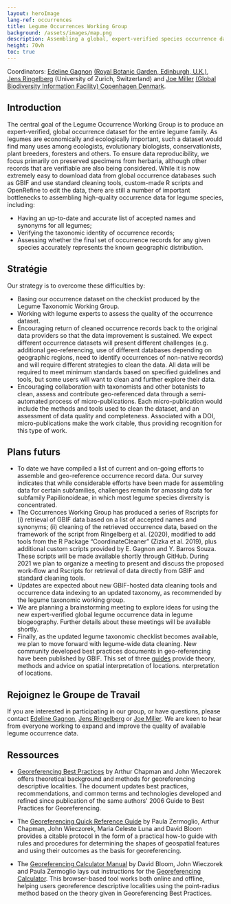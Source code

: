 ```yaml
---
layout: heroImage
lang-ref: occurrences
title: Legume Occurrences Working Group
background: /assets/images/map.png
description: Assembling a global, expert-verified species occurrence dataset for family Leguminosae
height: 70vh
toc: true
---
```


Coordinators: [Edeline Gagnon](mailto:edeline.gagnon@gmail.com) [(Royal Botanic Garden, Edinburgh, U.K.)](https://www.rbge.org.uk/), [Jens Ringelberg](mailto:jens.ringelberg@gmail.com) (University of Zurich, Switzerland) and [Joe Miller](mailto:jmiller@gbif.org) [(Global Biodiversity Information Facility) Copenhagen Denmark](https://www.gbif.org).

## Introduction

The central goal of the Legume Occurrence Working Group is to produce an expert-verified, global occurrence dataset for the entire legume family. As legumes are economically and ecologically important, such a dataset would find many uses among ecologists, evolutionary biologists, conservationists, plant breeders, foresters and others. To ensure data reproducibility, we focus primarily on preserved specimens from herbaria, although other records that are verifiable are also being considered.
While it is now extremely easy to download data from global occurrence databases such as GBIF and use standard cleaning tools, custom-made R scripts and OpenRefine to edit the data, there are still a number of important bottlenecks to assembling high-quality occurrence data for legume species, including:
-	Having an up-to-date and accurate list of accepted names and synonyms for all legumes;
-	Verifying the taxonomic identity of occurrence records;
-	Assessing whether the final set of occurrence records for any given species accurately represents the known geographic distribution.

## Stratégie

Our strategy is to overcome these difficulties by:
-	Basing our occurrence dataset on the checklist produced by the Legume Taxonomic Working Group.
-	Working with legume experts to assess the quality of the occurrence dataset.
-	Encouraging return of cleaned occurrence records back to the original data providers so that the data improvement is sustained. We expect different occurrence datasets will present different challenges (e.g. additional geo-referencing, use of different databases depending on geographic regions, need to identify occurrences of non-native records) and will require different strategies to clean the data. All data will be required to meet minimum standards based on specified guidelines and tools, but some users will want to clean and further explore their data.
-	Encouraging collaboration with taxonomists and other botanists to clean, assess and contribute geo-referenced data through a semi-automated process of micro-publications. Each micro-publication would include the methods and tools used to clean the dataset, and an assessment of data quality and completeness. Associated with a DOI,  micro-publications make the work citable, thus providing recognition for this type of work. 

## Plans futurs

-	To date we have compiled a list of current and on-going efforts to assemble and geo-reference occurrence record data. Our survey indicates that while considerable efforts have been made for assembling data for certain subfamilies, challenges remain for amassing data for subfamily Papilionoideae, in which most legume species diversity is concentrated.
-	The Occurrences Working Group has produced a series of Rscripts for (i) retrieval of GBIF data based on a list of accepted names and synonyms; (ii) cleaning of the retrieved occurrence data, based on the framework of the script from Ringelberg et al. (2020), modified to add tools from the R Package “CoordinateCleaner” (Zizka et al. 2019), plus additional custom scripts provided by E. Gagnon and Y. Barros Souza. These scripts will be made available shortly through GitHub. During 2021 we plan to organize a meeting to present and discuss the proposed work-flow and Rscripts for retrieval of data directly from GBIF and standard cleaning tools. 
- Updates are expected about new GBIF-hosted data cleaning tools and occurrence data indexing to an updated taxonomy, as recommended by the legume taxonomic working group. 
- We are planning a brainstorming meeting to explore ideas for using the new expert-verified global legume occurrence data in legume biogeography. Further details about these meetings will be available shortly. 
- Finally, as the updated legume taxonomic checklist becomes available, we plan to move forward with legume-wide data cleaning. New community developed best practices documents in geo-referencing have been published by GBIF. This set of three [guides](/fr/working-groups/occurrences#resources) provide theory, methods and advice on spatial interpretation of locations.
nterpretation of locations.

## Rejoignez le Groupe de Travail

If you are interested in participating in our group, or have questions, please contact [Edeline Gagnon](mailto:edeline.gagnon@gmail.com), [Jens Ringelberg](mailto:jens.ringelberg@gmail.com) or [Joe Miller](mailto:jmiller@gbif.org). We are keen to hear from everyone working to expand and improve the quality of available legume occurrence data.

## Ressources

* [Georeferencing Best Practices](https://docs.gbif.org/georeferencing-best-practices/1.0/en/) by Arthur Chapman and John Wieczorek offers theoretical background and methods for georeferencing descriptive localities. The document updates best practices, recommendations, and common terms and technologies developed and refined since publication of the same authors' 2006 Guide to Best Practices for Georeferencing.

* The [Georeferencing Quick Reference Guide](https://docs.gbif.org/georeferencing-quick-reference-guide/1.0/en/) by Paula Zermoglio, Arthur Chapman, John Wieczorek, Maria Celeste Luna and David Bloom provides a citable protocol in the form of a practical how-to guide with rules and procedures for determining the shapes of geospatial features and using their outcomes as the basis for georeferencing.

* The [Georeferencing Calculator Manual](https://docs.gbif.org/georeferencing-calculator-manual/1.0/en/) by David Bloom, John Wieczorek and Paula Zermoglio lays out instructions for the [Georeferencing Calculator](http://georeferencing.org/georefcalculator/gc.html). This browser-based tool works both online and offline, helping users georeference descriptive localities using the point-radius method based on the theory given in Georeferencing Best Practices.


